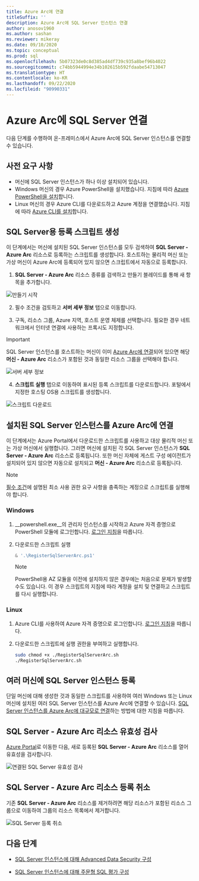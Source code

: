 ```yaml
---
title: Azure Arc에 연결
titleSuffix: ''
description: Azure Arc에 SQL Server 인스턴스 연결
author: anosov1960
ms.author: sashan
ms.reviewer: mikeray
ms.date: 09/10/2020
ms.topic: conceptual
ms.prod: sql
ms.openlocfilehash: 5b07323de0c8d385ad4df739c935a8bef96b4022
ms.sourcegitcommit: c74bb5944994e34b102615b592fdaabe54713047
ms.translationtype: HT
ms.contentlocale: ko-KR
ms.lasthandoff: 09/22/2020
ms.locfileid: "90990331"
---
```

# <a name="connect-your-sql-server-to-azure-arc"></a>Azure Arc에 SQL Server 연결

다음 단계를 수행하여 온-프레미스에서 Azure Arc에 SQL Server 인스턴스를 연결할 수 있습니다.

## <a name="prerequisites"></a>사전 요구 사항

* 머신에 SQL Server 인스턴스가 하나 이상 설치되어 있습니다.
* Windows 머신의 경우 Azure PowerShell을 설치했습니다. 지침에 따라 [Azure PowerShell을 설치](https://docs.microsoft.com/powershell/azure/install-az-ps)합니다.
* Linux 머신의 경우 Azure CLI를 다운로드하고 Azure 계정을 연결했습니다. 지침에 따라 [Azure CLI를 설치](/cli/azure/install-azure-cli-apt)합니다.


## <a name="generate-a-registration-script-for-sql-server"></a>SQL Server용 등록 스크립트 생성

이 단계에서는 머신에 설치된 SQL Server 인스턴스를 모두 검색하여 __SQL Server - Azure Arc__ 리소스로 등록하는 스크립트를 생성합니다. 호스트하는 물리적 머신 또는 가상 머신이 Azure Arc에 등록되어 있지 않으면 스크립트에서 자동으로 등록합니다.

1. __SQL Server - Azure Arc__ 리소스 종류를 검색하고 만들기 블레이드를 통해 새 항목을 추가합니다.

![만들기 시작](media/join/start-creation-of-sql-server-azure-arc-resource.png)
    
2. 필수 조건을 검토하고 **서버 세부 정보** 탭으로 이동합니다.  

3. 구독, 리소스 그룹, Azure 지역, 호스트 운영 체제를 선택합니다. 필요한 경우 네트워크에서 인터넷 연결에 사용하는 프록시도 지정합니다.

> [!IMPORTANT]
> SQL Server 인스턴스를 호스트하는 머신이 이미 [Azure Arc에 연결](https://docs.microsoft.com/azure/azure-arc/servers/onboard-portal)되어 있으면 해당 __머신 - Azure Arc__ 리소스가 포함된 것과 동일한 리소스 그룹을 선택해야 합니다.

![서버 세부 정보](media/join/server-details-sql-server-azure-arc.png)

4. **스크립트 실행** 탭으로 이동하여 표시된 등록 스크립트를 다운로드합니다. 포털에서 지정한 호스팅 OS용 스크립트를 생성합니다.

![스크립트 다운로드](media/join/download-script-sql-server-azure-arc.png)

## <a name="connect-the-installed-sql-server-instances-to-azure-arc"></a>설치된 SQL Server 인스턴스를 Azure Arc에 연결

이 단계에서는 Azure Portal에서 다운로드한 스크립트를 사용하고 대상 물리적 머신 또는 가상 머신에서 실행합니다. 그러면 머신에 설치된 각 SQL Server 인스턴스가 __SQL Server - Azure Arc__ 리소스로 등록됩니다. 또한 머신 자체에 게스트 구성 에이전트가 설치되어 있지 않으면 자동으로 설치되고 __머신 - Azure Arc__ 리소스로 등록됩니다.

> [!NOTE]
> [필수 조건](overview.md#prerequisites)에 설명된 최소 사용 권한 요구 사항을 충족하는 계정으로 스크립트를 실행해야 합니다.

### <a name="windows"></a>Windows

1. __powershell.exe__의 관리자 인스턴스를 시작하고 Azure 자격 증명으로 PowerShell 모듈에 로그인합니다. [로그인 지침](https://docs.microsoft.com/powershell/azure/install-az-ps#sign-in)을 따릅니다.

2. 다운로드한 스크립트 실행

   ```powershell
   & '.\RegisterSqlServerArc.ps1'
   ```

   > [!NOTE]
   > PowerShell용 AZ 모듈을 이전에 설치하지 않은 경우에는 처음으로 문제가 발생할 수도 있습니다. 이 경우 스크립트의 지침에 따라 계정을 설치 및 연결하고 스크립트를 다시 실행합니다.

### <a name="linux"></a>Linux

1. Azure CLI를 사용하여 Azure 자격 증명으로 로그인합니다. [로그인 지침](https://docs.microsoft.com/cli/azure/authenticate-azure-cli)을 따릅니다.

2. 다운로드한 스크립트에 실행 권한을 부여하고 실행합니다.

   ```bash
   sudo chmod +x ./RegisterSqlServerArc.sh
   ./RegisterSqlServerArc.sh
   ```

## <a name="register-sql-server-instances-on-multiple-machines"></a>여러 머신에 SQL Server 인스턴스 등록

단일 머신에 대해 생성한 것과 동일한 스크립트를 사용하여 여러 Windows 또는 Linux 머신에 설치된 여러 SQL Server 인스턴스를 Azure Arc에 연결할 수 있습니다. [SQL Server 인스턴스를 Azure Arc에 대규모로 연결](connect-at-scale.md)하는 방법에 대한 지침을 따릅니다.

## <a name="validate-the-sql-server---azure-arc-resources"></a>SQL Server - Azure Arc 리소스 유효성 검사

[Azure Portal](https://ms.portal.azure.com/#home)로 이동한 다음, 새로 등록된 __SQL Server - Azure Arc__ 리소스를 열어 유효성을 검사합니다.

![연결된 SQL Server 유효성 검사 ](media/join/validate-sql-server-azure-arc.png)

## <a name="un-register-the-sql-server---azure-arc-resources"></a>SQL Server - Azure Arc 리소스 등록 취소

기존 __SQL Server - Azure Arc__ 리소스를 제거하려면 해당 리소스가 포함된 리소스 그룹으로 이동하여 그룹의 리소스 목록에서 제거합니다.

![SQL Server 등록 취소](media/join/delete-sql-server-azure-arc.png)

## <a name="next-steps"></a>다음 단계

* [SQL Server 인스턴스에 대해 Advanced Data Security 구성](configure-advanced-data-security.md)

* [SQL Server 인스턴스에 대해 주문형 SQL 평가 구성](assess.md)
